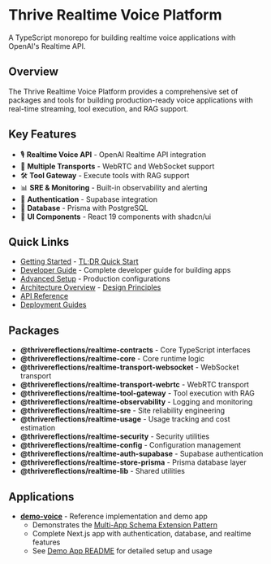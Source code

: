 # Thrive Realtime Voice Platform

A TypeScript monorepo for building realtime voice applications with OpenAI's Realtime API.

## Overview

The Thrive Realtime Voice Platform provides a comprehensive set of packages and tools for building production-ready voice applications with real-time streaming, tool execution, and RAG support.

## Key Features

- 🎙️ **Realtime Voice API** - OpenAI Realtime API integration
- 🔌 **Multiple Transports** - WebRTC and WebSocket support
- 🛠️ **Tool Gateway** - Execute tools with RAG support
- 📊 **SRE & Monitoring** - Built-in observability and alerting
- 🔐 **Authentication** - Supabase integration
- 💾 **Database** - Prisma with PostgreSQL
- 🎨 **UI Components** - React 19 components with shadcn/ui

## Quick Links

- [Getting Started](./getting-started/) - [TL;DR Quick Start](./getting-started/tldr.md)
- [Developer Guide](./guides/developer-guide.md) - Complete developer guide for building apps
- [Advanced Setup](./getting-started/advanced-setup/) - Production configurations
- [Architecture Overview](./architecture/) - [Design Principles](./architecture/design-principles.md)
- [API Reference](./api/)
- [Deployment Guides](./deployment/)

## Packages

- **@thrivereflections/realtime-contracts** - Core TypeScript interfaces
- **@thrivereflections/realtime-core** - Core runtime logic
- **@thrivereflections/realtime-transport-websocket** - WebSocket transport
- **@thrivereflections/realtime-transport-webrtc** - WebRTC transport
- **@thrivereflections/realtime-tool-gateway** - Tool execution with RAG
- **@thrivereflections/realtime-observability** - Logging and monitoring
- **@thrivereflections/realtime-sre** - Site reliability engineering
- **@thrivereflections/realtime-usage** - Usage tracking and cost estimation
- **@thrivereflections/realtime-security** - Security utilities
- **@thrivereflections/realtime-config** - Configuration management
- **@thrivereflections/realtime-auth-supabase** - Supabase authentication
- **@thrivereflections/realtime-store-prisma** - Prisma database layer
- **@thrivereflections/realtime-lib** - Shared utilities

## Applications

- **[demo-voice](../apps/demo-voice/README.md)** - Reference implementation and demo app
  - Demonstrates the [Multi-App Schema Extension Pattern](./architecture/multi-app-pattern.md)
  - Complete Next.js app with authentication, database, and realtime features
  - See [Demo App README](../apps/demo-voice/README.md) for detailed setup and usage
